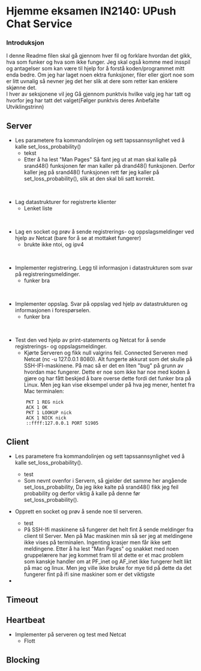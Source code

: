 # Hjemme eksamen IN2140: UPush Chat Service

### Introduksjon
I denne Readme filen skal gå gjennom hver fil og forklare hvordan det gikk, hva som funker og hva som ikke funger. Jeg skal også komme med insspil og antagelser som kan være til hjelp for å forstå koden/programmet mitt enda bedre. Om jeg har laget noen ektra funksjoner, filer eller gjort noe som er litt uvnalig så nevner jeg det her slik at dere som retter kan enklere skjønne det.<br />
I hver av seksjonene vil jeg Gå gjennom punktvis hvilke valg jeg har tatt og hvorfor jeg har tatt det valget(Følger punktvis deres Anbefalte Utviklingstrinn) 

## Server
* Les parametere fra kommandolinjen og sett tapssannsynlighet ved å kalle
set_loss_probability()
  * tekst
  * Etter å ha lest "Man Pages" Så fant jeg ut at man skal kalle på srand48() funksjonen før man kaller på drand48() funksjonen. Derfor kaller jeg på srand48() funksjonen rett før jeg kaller på set_loss_probability(), slik at den skal bli satt korrekt. 
<br />

* Lag datastrukturer for registrerte klienter
  * Lenket liste

<br />

* Lag en socket og prøv å sende registrerings- og oppslagsmeldinger ved hjelp av Netcat
(bare for å se at mottaket fungerer)
  * brukte ikke ntoi, og ipv4

<br />

* Implementer registrering. Legg til informasjon i datastrukturen som svar på
registreringsmeldinger.
  * funker bra


<br />

* Implementer oppslag. Svar på oppslag ved hjelp av datastrukturen og informasjonen i
forespørselen.
  * funker bra


<br />

* Test den ved hjelp av print-statements og Netcat for å sende registrerings- og
oppslagsmeldinger.
  * Kjørte Serveren og fikk null valgrins feil. Connected Serveren med Netcat (nc -u 127.0.0.1 8080). Alt fungerte akkurat som det skulle på SSH-IFI-maskinene. På mac så er det en liten "bug" på grunn av hvordan mac fungerer. Dette er noe som ikke har noe med koden å gjøre og har fått beskjed å bare overse dette fordi det funker bra på Linux. Men jeg kan vise eksempel under på hva jeg mener, hentet fra Mac terminalen:
  ```LOOKUP test
      PKT 1 REG nick
      ACK 1 OK
      PKT 1 LOOKUP nick
      ACK 1 NICK nick
      ::ffff:127.0.0.1 PORT 51905
  ```

## Client
* Les parametere fra kommandolinjen og sett tapssannsynlighet ved å kalle
set_loss_probability().
   * test
  * Som nevnt ovenfor i Servern, så gjelder det samme her angående set_loss_probability, Da jeg ikke kalte på srand48() fikk jeg feil probability og derfor viktig å kalle på denne før set_loss_probability().

* Opprett en socket og prøv å sende noe til serveren.
  * test
  * På SSH-Ifi maskinene så fungerer det helt fint å sende meldinger fra client til Server. Men på Mac maskinen min så ser jeg at meldingene ikke vises på terminalen. Ingenting krasjer men får ikke sett meldingene. Etter å ha lest "Man Pages" og snakket med noen gruppelærere har jeg kommet fram til at dette er et mac problem som kanskje handler om at PF_inet og AF_inet ikke fungerer helt likt på mac og linux. Men jeg ville ikke bruke for mye tid på dette da det fungerer fint på ifi sine maskiner som er det viktigste

*

## Timeout

## Heartbeat
* Implementer på serveren og test med Netcat
  * Flott

## Blocking
